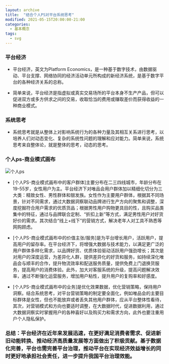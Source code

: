 ```yaml
---
layout: archive
title:  "结合个人PS对平台系统思考"
modified: 2021-05-15T20:00:00-21:00
categories: 
  - 基本概念
tags:
  - svg
---
```


### 平台经济

- 平台经济，英文为Platform Economics，是一种基于数字技术，由数据驱动、平台支撑、网络协同的经济活动单元所构成的新经济系统，是基于数字平台的各种经济关系的总称。

- 简单来说，平台经济是指虚拟或真实交易场所的平台本身不生产产品，但可以促进双方或多方供求之间的交易，收取恰当的费用或赚取差价而获得收益的一种商业模式。

### 系统思考

- 系统思考就是从整体上对影响系统行为的各种力量及其相互关系进行思考，以培养人们对动态变化、复杂的系统性问题的理解和应对能力。简单来说，系统思考来自整体论，就是整体的思考，动态的思考。
### 个人ps-商业模式画布

![个人ps](https://i.loli.net/2021/05/15/eO2LhZ781Ydjwyo.png)

- [个人PS-商业模式画布中的客户群体]主要分布在二三四线城市，年龄分布在19-55岁，女性用户为主。平台经济下对唯品会用户群体加以精细化切分为三大类：精致女性、男性群体和银发族。女性作为主要用户群体，根据其不同场景，针对不同需求，通过大数据洞察联动品牌进行生产方向的聚焦和调整，深度挖掘符合用户需求的优质货品；根据男性用户购物更具目的性，且购买品类集中的特征，通过与品牌联合定制、“折扣上新”等方式，满足男性用户对好货好价的需求。其次结合“线上+线下”的营销方式，解决老年人对工具不熟悉等网购顾虑。

- [个人PS-商业模式画布中的价值主张/服务]是为平台增长用户，活跃用户，提高用户的留存率。在平台经济下，将增强大数据与技术能力，以满足更广泛的用户群体多样化需求，以品牌好货、优质体验驱动活跃用户强劲增长；其次是对用户的深度运营，为差异化人群，提供差异化的好货和服务，如持续深化唯品会与顺丰的合作，提升物流效率和配送服务质量，提供免费上门退换货服务，提高用户的消费体验。此外，加大对客服系统的升级，提高问题解决效率，通过不断强化运营服务，增加用户粘性，提升用户的复购率和好感度。

- [个人PS-商业模式画布中的业务]是优化效果数据，优化营销策略，保持用户洞察。结合系统思考，对平台营销策略的制定要全面化，例如唯品会的主要目标群体是女性，但也不能放弃或者丢失其他用户群体，应从平台整体性看待，其次，对营销模式和方向也要适时调整，在大数据时代，促进数据利用，通过大数据洞察实时掌握用户的各种喜好以及购买力和需求方向，此外也要注重用户个人隐私保护。

### 总结：平台经济在近年来发展迅速，在更好满足消费者需求、促进新旧动能转换、推动经济高质量发展等方面做出了积极贡献。基于数据化完善，平台也需完善平台治理，推动平台在实现经济效益增长的同时更好地承担社会责任，进一步提升我国平台治理效能。



